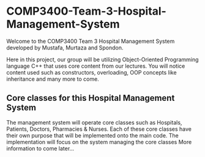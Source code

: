 # COMP3400-Team-3-Hospital-Management-System
Welcome to the COMP3400 Team 3 Hospital Management System developed by Mustafa, Murtaza and Spondon.

Here in this project, our group will be utilizing Object-Oriented Programming language C++ that uses core content from our lectures. You will notice content used such as constructors, overloading, OOP concepts like inheritance and many more to come.

## Core classes for this Hospital Management System
The management system will operate core classes such as Hospitals, Patients, Doctors, Pharmacies & Nurses. Each of these core classes have their own purpose that will be implemented onto the main code.
The implementation will focus on the system managing the core classes
More information to come later...
